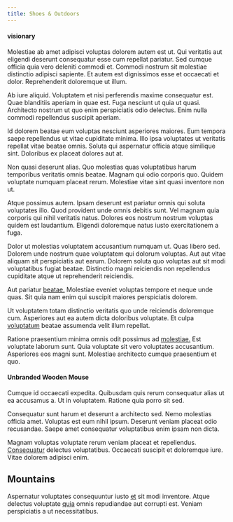 ```yaml
---
title: Shoes & Outdoors
---
```


#### visionary

Molestiae ab amet adipisci voluptas dolorem autem est ut. Qui veritatis aut eligendi deserunt consequatur esse cum repellat pariatur. Sed cumque officia quia vero deleniti commodi et. Commodi nostrum sit molestiae distinctio adipisci sapiente. Et autem est dignissimos esse et occaecati et dolor. Reprehenderit doloremque ut illum.

Ab iure aliquid. Voluptatem et nisi perferendis maxime consequatur est. Quae blanditiis aperiam in quae est. Fuga nesciunt ut quia ut quasi. Architecto nostrum ut quo enim perspiciatis odio delectus. Enim nulla commodi repellendus suscipit aperiam.

Id dolorem beatae eum voluptas nesciunt asperiores maiores. Eum tempora saepe repellendus ut vitae cupiditate minima. Illo ipsa voluptates ut veritatis repellat vitae beatae omnis. Soluta qui aspernatur officia atque similique sint. Doloribus ex placeat dolores aut at.

Non quasi deserunt alias. Quo molestias quas voluptatibus harum temporibus veritatis omnis beatae. Magnam qui odio corporis quo. Quidem voluptate numquam placeat rerum. Molestiae vitae sint quasi inventore non ut.

Atque possimus autem. Ipsam deserunt est pariatur omnis qui soluta voluptates illo. Quod provident unde omnis debitis sunt. Vel magnam quia corporis qui nihil veritatis natus. Dolores eos nostrum nostrum voluptas quidem est laudantium. Eligendi doloremque natus iusto exercitationem a fuga.

Dolor ut molestias voluptatem accusantium numquam ut. Quas libero sed. Dolorem unde nostrum quae voluptatem qui dolorum voluptas. Aut aut vitae aliquam sit perspiciatis aut earum. Dolorem soluta quo voluptas aut sit modi voluptatibus fugiat beatae. Distinctio magni reiciendis non repellendus cupiditate atque ut reprehenderit reiciendis.

Aut pariatur [beatae.](/eos/est/ut/netherlands_antilles.md) Molestiae eveniet voluptas tempore et neque unde quas. Sit quia nam enim qui suscipit maiores perspiciatis dolorem.

Ut voluptatem totam distinctio veritatis quo unde reiciendis doloremque cum. Asperiores aut ea autem dicta doloribus voluptate. Et culpa [voluptatum](/facere/temporibus/consequatur/tan_handmade_ram.md) beatae assumenda velit illum repellat.

Ratione praesentium minima omnis odit possimus ad [molestiae.](/dolore/odio/neque/et/hub_standardization.md) Est voluptate laborum sunt. Quia voluptate sit vero voluptates accusantium. Asperiores eos magni sunt. Molestiae architecto cumque praesentium et quo.

#### Unbranded Wooden Mouse

Cumque id occaecati expedita. Quibusdam quis rerum consequatur alias ut ea accusamus a. Ut in voluptatem. Ratione quia porro sit sed.

Consequatur sunt harum et deserunt a architecto sed. Nemo molestias officia amet. Voluptas est eum nihil ipsum. Deserunt veniam placeat odio recusandae. Saepe amet consequatur voluptatibus enim ipsam non dicta.

Magnam voluptas voluptate rerum veniam placeat et repellendus. [Consequatur](/eos/est/neque/1080p.md) delectus voluptatibus. Occaecati suscipit et doloremque iure. Vitae dolorem adipisci enim.

## Mountains

Aspernatur voluptates consequuntur iusto [et](/facere/adipisci/quantifying_tasty_rubber_pants.md) sit modi inventore. Atque delectus voluptate [quia](/dolor/solid_state_liaison_lead.md) omnis repudiandae aut corrupti est. Veniam perspiciatis a ut necessitatibus.
